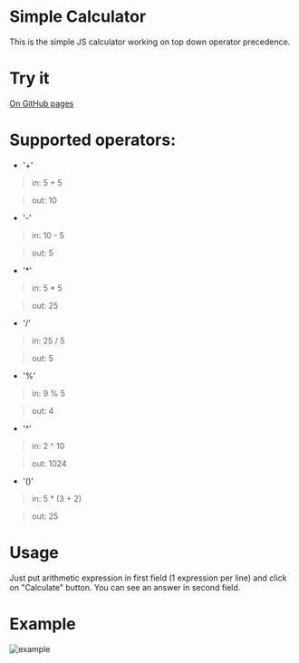 # Simple Calculator
This is the simple JS calculator working on top down operator precedence.

# Try it
[On GitHub pages](https://xel23.github.io/calculatorJB/)

# Supported operators:
* '+' 
> in: 5 + 5 

> out: 10
* '-' 
> in: 10 - 5 

> out: 5
* '*' 
> in: 5 * 5 

> out: 25
* '/' 
> in: 25 / 5 

> out: 5
* '%' 
> in: 9 % 5 

> out: 4
* '^' 
> in: 2 ^ 10 

> out: 1024

* '()'
> in: 5 * (3 + 2)

> out: 25

# Usage
Just put arithmetic expression in first field (1 expression per line) and click on "Calculate" button. You can see an 
answer in second field.

# Example
![example](https://i.imgur.com/hntVMy8.png)
